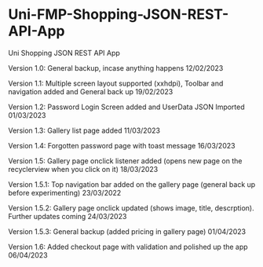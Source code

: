# Uni-FMP-Shopping-JSON-REST-API-App
Uni Shopping JSON REST API App

Version 1.0: General backup, incase anything happens 12/02/2023

Version 1.1: Multiple screen layout supported (xxhdpi), Toolbar and navigation added and General back up 19/02/2023

Version 1.2: Password Login Screen added and UserData JSON Imported 01/03/2023

Version 1.3: Gallery list page added 11/03/2023

Version 1.4: Forgotten password page with toast message 16/03/2023

Version 1.5: Gallery page onclick listener added (opens new page on the recyclerview when you click on it) 18/03/2023

Version 1.5.1: Top navigation bar added on the gallery page (general back up before experimenting) 23/03/2022

Version 1.5.2: Gallery page onclick updated (shows image, title, descrption). Further updates coming 24/03/2023

Version 1.5.3: General backup (added pricing in gallery page) 01/04/2023

Version 1.6: Added checkout page with validation and polished up the app 06/04/2023
